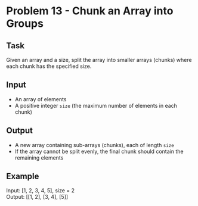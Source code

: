 # Problem 13 - Chunk an Array into Groups

## Task
Given an array and a size, split the array into smaller arrays (chunks) where each chunk has the specified size.  

## Input
- An array of elements  
- A positive integer `size` (the maximum number of elements in each chunk)  

## Output
- A new array containing sub-arrays (chunks), each of length `size`  
- If the array cannot be split evenly, the final chunk should contain the remaining elements  

## Example
Input: [1, 2, 3, 4, 5], size = 2  
Output: [[1, 2], [3, 4], [5]]  
